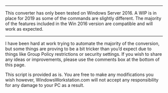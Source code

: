 ***
This converter has only been tested on Windows Server 2016. A WIP is in place for 2019 as some of the commands are slightly different. The majority of the features included in the Win 2016 version are compatible and will work as expected.

***

I have been hard at work trying to automate the majority of the conversion, but some things are proving to be a bit tricker than you’d expect due to things like Group Policy restrictions or security settings. If you wish to share any ideas or improvements, please use the comments box at the bottom of this page.

This script is provided as is. You are free to make any modifications you wish however, WindowsWorkstation.com will not accept any responsibility for any damage to your PC as a result.
